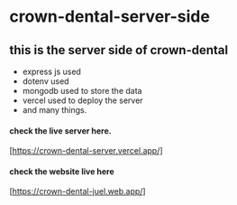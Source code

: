 # crown-dental-server-side
## this is the server side of crown-dental

- express js used 
- dotenv used
- mongodb used to store the data
- vercel used to deploy the server
- and many things.

#### check the live server here.
[https://crown-dental-server.vercel.app/]
#### check the website live here 
[https://crown-dental-juel.web.app/]